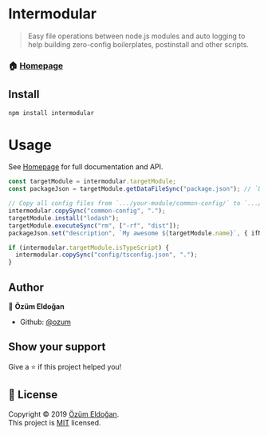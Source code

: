 # Intermodular

> Easy file operations between node.js modules and auto logging to help building zero-config boilerplates, postinstall and other scripts.

### 🏠 [Homepage](https://intermodular.netlify.com)

## Install

```sh
npm install intermodular
```

# Usage

See [Homepage](https://intermodular.netlify.com) for full documentation and API.

```ts
const targetModule = intermodular.targetModule;
const packageJson = targetModule.getDataFileSync("package.json"); // `DataFile` instance

// Copy all config files from `.../your-module/common-config/` to `.../target-module/` (root).
intermodular.copySync("common-config", ".");
targetModule.install("lodash");
targetModule.executeSync("rm", ["-rf", "dist"]);
packageJson.set("description", `My awesome ${targetModule.name}`, { ifNotExists: true });

if (intermodular.targetModule.isTypeScript) {
  intermodular.copySync("config/tsconfig.json", ".");
}
```


## Author

👤 **Özüm Eldoğan**

* Github: [@ozum](https://github.com/ozum)

## Show your support

Give a ⭐️ if this project helped you!

## 📝 License

Copyright © 2019 [Özüm Eldoğan](https://github.com/ozum).<br />
This project is [MIT](https://github.com/ozum/intermodular/blob/master/LICENSE) licensed.
